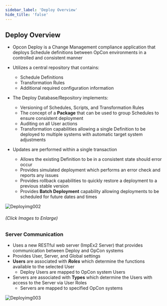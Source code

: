 ```yaml
---
sidebar_label: 'Deploy Overview'
hide_title: 'false'
---
```


## Deploy Overview


* Opcon Deploy is a Change Management compliance application that deploys Schedule definitions between OpCon environments in a controlled and consistent manner

* Utilizes a central repository that contains:
    - Schedule Definitions
    - Transformation Rules
    - Additional required configuration information

* The Deploy Database/Repository implements:
    - Versioning of Schedules, Scripts, and Transformation Rules
    - The concept of a **Package** that can be used to group Schedules to ensure consistent deployment
    - Auditing on all User actions
    - Transformation capabilities allowing a single Definition to be deployed to multiple systems with automatic target system adjustments

* Updates are performed within a single transaction 
    - Allows the existing Definition to be in a consistent state should error occur
    - Provides simulated deployment which performs an error check and reports any issues
    - Provides rollback capabilities to quickly restore a deployment to a previous stable version
    - Provides **Batch Deployment** capability allowing deployments to be scheduled for future dates and times

![Deployimg002](/imgdeploy/Deployimg002.png)

###### (Click Images to Enlarge)


### Server Communication

* Uses a new RESTful web server (ImpEx2 Server) that provides communication between Deploy and OpCon systems
* Provides User, Server, and Global settings
* **Users** are associated with **_Roles_** which determine the functions available to the selected User 
    - Deploy Users are mapped to OpCon system Users
* Servers are associated with **Types** which determine the Users with access to the Server via User Roles
    - Servers are mapped to specified OpCon systems

![Deployimg003](/imgdeploy/Deployimg003.png)


